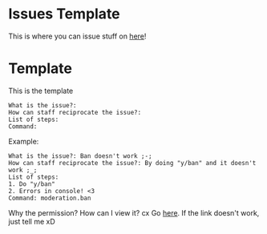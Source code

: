 # Issues Template
This is where you can issue stuff on [here](https://github.com/YumiBot/Yumi/issues)!
# Template
This is the template
```
What is the issue?:
How can staff reciprocate the issue?:
List of steps:
Command:
```
Example:
```
What is the issue?: Ban doesn't work ;-;
How can staff reciprocate the issue?: By doing "y/ban" and it doesn't work ;_;
List of steps:
1. Do "y/ban"
2. Errors in console! <3
Command: moderation.ban
```
Why the permission? How can I view it? cx
Go [here](https://github.com/YumiBot/Yumi/wiki/Command-Documentation).
If the link doesn't work, just tell me xD
